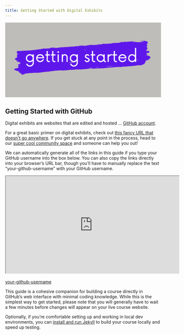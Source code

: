 ```yaml
---
title: Getting Started with Digital Exhibits
---
```


<img src="/img/banners/getting_started.png" alt="a scratch drawing of the words getting started" class="img-fluid">

## Getting Started with GitHub

Digital exhibits are websites that are edited and hosted ... [GitHub account](https://github.com/join).

For a great basic primer on digital exhibits, check out [this fancy URL that doesn't go anywhere](https://thefanciestsiteyounevermade.org). If you get stuck at any point in the process, head to our [super cool community space](https://probablyaslackbutdontknowyet.net) and someone can help you out!

We can automatically generate all of the links in this guide if you type your GitHub username into the box below. You can also copy the links directly into your browser’s URL bar, though you’ll have to manually replace the text “your-github-username” with your GitHub username.

<iframe width="560" height="315" src="https://libstory.ds.lib.uw.edu/h5p/wp-admin/admin-ajax.php?action=h5p_embed&id=1"></iframe><script src="https://libstory.ds.lib.uw.edu/h5p/wp-content/plugins/h5p/h5p-php-library/js/h5p-resizer.js" charset="UTF-8"></script>


<!--<div id="ghUsername-intro">
If you tell us your username, we can prepare some links and make things a bit easier for you. If for some reason it doesn't work, replace 'your-github-username' with your GitHub username where you see links containing 'your-github-username'
</div>-->
[your-github-username](https://github.com/your-github-username-set/course-in-a-box/)

This guide is a cohesive companion for building a course directly in GitHub’s web interface with minimal coding knowledge. While this is the simplest way to get started, please note that you will generally have to wait a few minutes before changes will appear on your live course website.

Optionally, if you’re comfortable setting up and working in local dev environments, you can [install and run Jekyll](https://nicolas-van.github.io/bootstrap-4-github-pages#run-jekyll-on-your-computer-to-speed-up-testing) to build your course locally and speed up testing.
